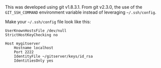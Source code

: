 This was developed using git v1.8.3.1. From git v2.3.0, the use of the ```GIT_SSH_COMMAND``` environment variable instead of leveraging ```~/.ssh/config```.

Make your ```~/.ssh/config``` file look like this:

```
UserKnownHostsFile /dev/null
StrictHostKeyChecking no

Host mygitserver
    Hostname localhost
    Port 2222
    IdentityFile ~/gitserver/keys/id_rsa
    IdentitiesOnly yes
```

